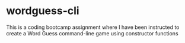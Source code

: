 # wordguess-cli
This is a coding bootcamp assignment where I have been instructed to create a Word Guess command-line game using constructor functions
